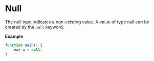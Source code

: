 # Null
The null type indicates a non-existing value. A value of type null can be created by the `null` keyword.

**Example**
```js
function main() {
	var a = null;
}
```